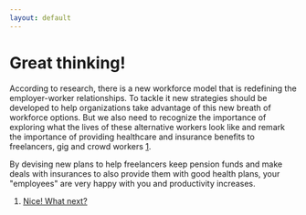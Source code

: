 ```yaml
---
layout: default
---
```


# Great thinking!

According to research, there is a new workforce model that is redefining the employer-worker relationships. To tackle it new strategies should be developed to help organizations take advantage of this new breath of workforce options. But we also need to recognize the importance of exploring what the lives of these alternative workers look like and remark the importance of providing healthcare and insurance benefits to freelancers, gig and crowd workers [1](https://sararodrig.github.io/workforce-future/references).   

By devising new plans to help freelancers keep pension funds and make deals with insurances to also provide them with good health plans, your "employees" are very happy with you and productivity increases. 

1. [Nice! What next?](./scenario-28)
